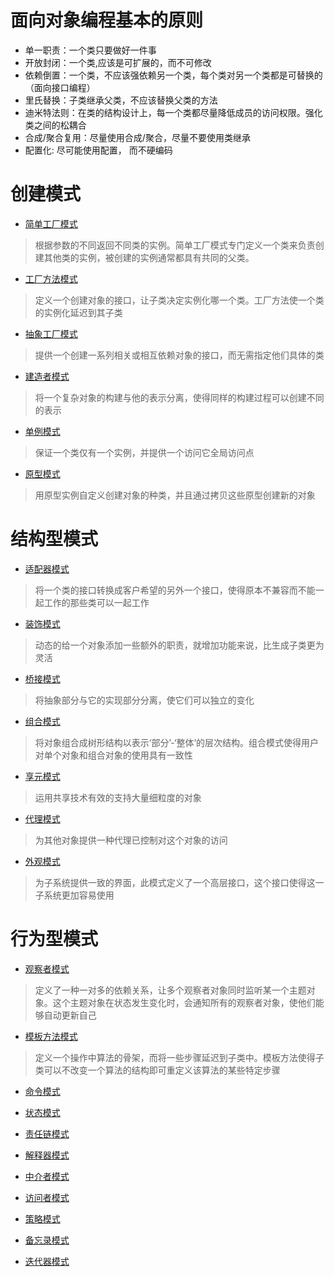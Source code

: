 # 面向对象编程基本的原则

+ 单一职责：一个类只要做好一件事
+ 开放封闭：一个类,应该是可扩展的，而不可修改
+ 依赖倒置：一个类，不应该强依赖另一个类，每个类对另一个类都是可替换的（面向接口编程）
+ 里氏替换：子类继承父类，不应该替换父类的方法
+ 迪米特法则：在类的结构设计上，每一个类都尽量降低成员的访问权限。强化类之间的松耦合
+ 合成/聚合复用：尽量使用合成/聚合，尽量不要使用类继承
+ 配置化: 尽可能使用配置， 而不硬编码


# 创建模式
+ [简单工厂模式](https://github.com/MasterJoyHunan/DesiginPattren/tree/master/src/simple_factory)
> 根据参数的不同返回不同类的实例。简单工厂模式专门定义一个类来负责创建其他类的实例，被创建的实例通常都具有共同的父类。
+ [工厂方法模式](https://github.com/MasterJoyHunan/DesiginPattren/tree/master/src/factory_method)
> 定义一个创建对象的接口，让子类决定实例化哪一个类。工厂方法使一个类的实例化延迟到其子类     
+ [抽象工厂模式](https://github.com/MasterJoyHunan/DesiginPattren/tree/master/src/abstract_factory)
> 提供一个创建一系列相关或相互依赖对象的接口，而无需指定他们具体的类
+ [建造者模式](https://github.com/MasterJoyHunan/DesiginPattren/tree/master/src/builder)
> 将一个复杂对象的构建与他的表示分离，使得同样的构建过程可以创建不同的表示
+ [单例模式](https://github.com/MasterJoyHunan/DesiginPattren/tree/master/src/singleton)
> 保证一个类仅有一个实例，并提供一个访问它全局访问点
+ [原型模式](https://github.com/MasterJoyHunan/DesiginPattren/tree/master/src/prototype)
> 用原型实例自定义创建对象的种类，并且通过拷贝这些原型创建新的对象
# 结构型模式
+ [适配器模式](https://github.com/MasterJoyHunan/DesiginPattren/tree/master/src/adapter)
> 将一个类的接口转换成客户希望的另外一个接口，使得原本不兼容而不能一起工作的那些类可以一起工作
+ [装饰模式](https://github.com/MasterJoyHunan/DesiginPattren/tree/master/src/decorator)
> 动态的给一个对象添加一些额外的职责，就增加功能来说，比生成子类更为灵活
+ [桥接模式](https://github.com/MasterJoyHunan/DesiginPattren/tree/master/src/bridge)
> 将抽象部分与它的实现部分分离，使它们可以独立的变化
+ [组合模式](https://github.com/MasterJoyHunan/DesiginPattren/tree/master/src/composite)
> 将对象组合成树形结构以表示‘部分’-‘整体’的层次结构。组合模式使得用户对单个对象和组合对象的使用具有一致性
+ [享元模式](https://github.com/MasterJoyHunan/DesiginPattren/tree/master/src/flyweight)
> 运用共享技术有效的支持大量细粒度的对象
+ [代理模式](https://github.com/MasterJoyHunan/DesiginPattren/tree/master/src/proxy)
> 为其他对象提供一种代理已控制对这个对象的访问
+ [外观模式](https://github.com/MasterJoyHunan/DesiginPattren/tree/master/src/facade)
> 为子系统提供一致的界面，此模式定义了一个高层接口，这个接口使得这一子系统更加容易使用
# 行为型模式
+ [观察者模式](https://github.com/MasterJoyHunan/DesiginPattren/tree/master/src/observer)
> 定义了一种一对多的依赖关系，让多个观察者对象同时监听某一个主题对象。这个主题对象在状态发生变化时，会通知所有的观察者对象，使他们能够自动更新自己
+ [模板方法模式](https://github.com/MasterJoyHunan/DesiginPattren/tree/master/src/template_method)
> 定义一个操作中算法的骨架，而将一些步骤延迟到子类中。模板方法使得子类可以不改变一个算法的结构即可重定义该算法的某些特定步骤
+ [命令模式](https://github.com/MasterJoyHunan/DesiginPattren/tree/master/src/command)
> 
+ [状态模式](https://github.com/MasterJoyHunan/DesiginPattren/tree/master/src/state)
> 
+ [责任链模式](https://github.com/MasterJoyHunan/DesiginPattren/tree/master/src/chain_of_responsibility)
> 
+ [解释器模式](https://github.com/MasterJoyHunan/DesiginPattren/tree/master/src/interpreter)
> 
+ [中介者模式](https://github.com/MasterJoyHunan/DesiginPattren/tree/master/src/mediator)
> 
+ [访问者模式](https://github.com/MasterJoyHunan/DesiginPattren/tree/master/src/vositor)
> 
+ [策略模式](https://github.com/MasterJoyHunan/DesiginPattren/tree/master/src/strategy)
> 
+ [备忘录模式](https://github.com/MasterJoyHunan/DesiginPattren/tree/master/src/facade)
> 
+ [迭代器模式](https://github.com/MasterJoyHunan/DesiginPattren/tree/master/src/memento)
> 